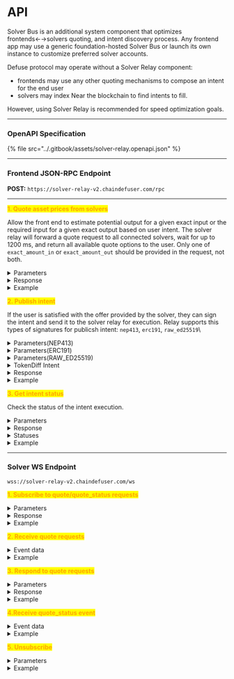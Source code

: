 # API

Solver Bus is an additional system component that optimizes frontends←→solvers quoting, and intent discovery process. Any frontend app may use a generic foundation-hosted Solver Bus or launch its own instance to customize preferred solver accounts.

Defuse protocol may operate without a Solver Relay component:

* frontends may use any other quoting mechanisms to compose an intent for the end user
* solvers may index Near the blockchain to find intents to fill.

However, using Solver Relay is recommended for speed optimization goals.



***

### **OpenAPI Specification**

{% file src="../.gitbook/assets/solver-relay.openapi.json" %}

***

### Frontend **JSON-RPC Endpoint**&#x20;

**POST:** `https://solver-relay-v2.chaindefuser.com/rpc`

***



<mark style="color:orange;">**1. Quote asset prices from solvers**</mark>

Allow the front end to estimate potential output for a given exact input or the required input for a given exact output based on user intent. The solver relay will forward a quote request to all connected solvers, wait for up to 1200 ms, and return all available quote options to the user. Only one of `exact_amount_in` or `exact_amount_out` should be provided in the request, not both.

<details>

<summary>Parameters</summary>

* `defuse_asset_identifier_in` -  asset to trade from
* `defuse_asset_identifier_out`- asset to trade to
* `exact_amount_in`- amount of _token\_in_ for exchange
* `exact_amount_out`- amount of _token\_out_ for exchange
* `quote_id`_(optional)  -_ An additional identifier for the quote. This is particularly useful when also listening for quotes
* `min_deadline_ms`_(optional)_ - minimum validity time for an offer from solvers. The shorter the time, the better the price solvers can offer.

</details>

<details>

<summary>Response</summary>

* `quotes[]`
  * `quote_hash`- quote identifier
  * `defuse_asset_identifier_in` - asset to trade from
  * `defuse_asset_identifier_out` - asset to trade to
  * `amount_in`:
    * If `exact_amount_in` is defined: Specifies _token\_in_ amount for the exchange.
    * If `exact_amount_in` is **not** defined: Represents a proposed amount of _token\_in_.
  * `amount_out`:
    * If `exact_amount_out` is defined: Specifies _token\_out_ amount for the exchange.
    * If `exact_amount_out` is **not** defined: Represents a proposed amount of _token\_out_.
  * `expiration_time` - expiration date of the offer from the solver

</details>

<details>

<summary>Example</summary>

```javascript
// Request
{
    "id": 1,
    "jsonrpc": "2.0",
    "method": "quote",
    "params":  [
        {
            "defuse_asset_identifier_in": "nep141:ft1.near",
            "defuse_asset_identifier_out": "nep141:ft2.near",
            "exact_amount_in": "1000", 
            "quote_id": "00000000-0000-0000-0000-000000000000", // OPTIONAL. default will be generated randomly
            "min_deadline_ms": "60000" // OPTIONAL. default 60_000ms / 1min
        }
    ]
}


// Response
{
    "jsonrpc": "2.0",
    "id": 1,
    "result": {
        "quotes":[
            {
                "quote_hash": "00000000000000000000000000000000",
                "defuse_asset_identifier_in": "nep141:ft1.near",
                "defuse_asset_identifier_out": "nep141:ft2.near",
                "amount_in": "1000", 
                "amount_out": "2000"
                "expiration_time": "1727784627" //UNIX TIMESTAMP
            }, 
            // ...
        ]
    }
}
```

</details>



<mark style="color:orange;">**2. Publish intent**</mark>

If the user is satisfied with the offer provided by the solver, they can sign the intent and send it to the solver relay for execution. Relay supports this types of signatures for publicsh intent: `nep413`, `erc191`, `raw_ed25519`\


<details>

<summary>Parameters(NEP413)</summary>

* `quote_hashes` - quote hashes to execute all merged intents
* `signed_data` - intent content with signature
  * `standard` - content signature standard
  * `payload`- content of the intent
    * `message`
      * `signer_id` - Defuse account id
      * `intents[]` - Intent data
        * `intent` - Intent type
      * `deadline` - deadline until this intent is valid, ISO-8601 string
    * `nonce` - unique nonce for operation
    * `recipient` - Defuse contract address
    * `callbackUrl`_(optional)_ - needed for some wallets
  * `signature` - signed content
  * `public_key` - signer's public key

</details>

<details>

<summary>Parameters(ERC191)</summary>

* `quote_hashes` - quote hashes to execute all merged intents
* `signed_data` - intent content with signature
  * `standard` -  content signature standard
  * payload - **STRINGIFIED** payload
    * `signer_id` - Defuse account id
    * `intents[]` - Intent data
      * `intent` - Intent type
    * `deadline` - deadline until this intent is valid, ISO-8601 string
    * `nonce` - unique nonce for operation
    * `veryfying_contract` - use "intents.near"
  * `signature` - signed content

</details>

<details>

<summary>Parameters(RAW_ED25519)</summary>

* `quote_hashes` - quote hashes to execute all merged intents
* `signed_data` - intent content with signature
  * `standard` -  content signature standard
  * payload - **STRINGIFIED** payload
    * `signer_id` - Defuse account id
    * `intents[]` - Intent data
      * `intent` - Intent type
    * `deadline` - deadline until this intent is valid, ISO-8601 string
    * `nonce` - unique nonce for operation
    * `veryfying_contract`- use "intents.near"
  * `signature` - signed content
  * `public_key` - signer's public key

</details>

<details>

<summary>TokenDiff Intent</summary>

* `intent` - Intent type(equals `token_diff`)
* `diff` -  map where:
  * **Keys**: Represent `defuse_asset_identifiers` of tokens.
  * **Values**: Represent amounts for the tokens as strings.
    * Positive values indicate tokens to be received by the account.
    * Negative values (prefixed with "-") indicate tokens to be transferred from the account.

</details>

<details>

<summary>Response</summary>

* `status` - intent receiving status
* `reason` - error reason (if the status is FAILED)
* `intent_hash` - intent identifier

</details>

<details>

<summary>Example</summary>

```javascript
// Request
{
  "id": 1,
  "jsonrpc": "2.0",
  "method": "publish_intent",
  "params": [
    {
      "quote_hashes": ["00000000000000000000000000000000", ...],
      "signed_data": {
        "standard": "nep413",
        "message": {
          "signer_id": "user.near",
          "deadline": "2024-10-14T12:53:40.000Z",
          "intents": [
            {
              "intent": "token_diff",
              "diff": {
                "nep141:ft1.near": "300",
                "nep141:ft2.near": "-500"
              }
            },
            {
              "intent": "mt_batch_transfer",
              "receiver_id": "referral.near",
              "token_id_amounts": {
                "nep141:ft1.near": "1"
              }
            },
            {
              "intent": "ft_withdraw",
              "token": "ft1.near",
              "receiver_id": "omni-bridge.near",
              "amount": "299",
              "msg": "{\"chain_id\": 1, \"withdraw_to\": \"0x123\"}" // omni-bridge args
            }
          ]
        },
        "nonce": "87878609949187467518642340675777309892619814715982488116035839611029208327842",
        "recipient": "defuse.near",
        "signature": "ZuVBFXIGfndYn7pNyz+dhfNgsVoUqnGiNSBL6knztPsAc5REjbr5PrrDKdGlA7akg97U8RNtg0nDparXxI9+Dg==",
        "public_key": "7RuVD5I4g/cYwpGQt5zb2FEPaiGBU3WfZZkgvbcRN5M="
      }
    }
  ]
}

// Response
{
    "jsonrpc": "2.0",
    "id": 1,
    "result":
    {
        "status": "OK", // OR FAILED
        "reason": "expired", // expired | internal | etc
        "intent_hash": "00000000000000000000000000000000"
    }
}
```

</details>



<mark style="color:orange;">**3. Get intent status**</mark>

Check the status of the intent execution.

<details>

<summary>Parameters</summary>

* intent\_hash - Intent identifier

</details>

<details>

<summary>Response</summary>

* `intent_hash` - Intent identifier
* `status` - Intent status
* `data` - intent additional data
  * `hash` - transaction hash (if exists)

</details>

<details>

<summary>Statuses</summary>

* `PENDING` - the relay successfully received a signed intent
* `TX_BROADCASTED` - transactions have been successfully sent to be added to the block
* `SETTLED` - Intent executed successfully
* `NOT_FOUND_OR_NOT_VALID_ANYMORE` -  Intent not found or no valid anymore

</details>

<details>

<summary>Example</summary>

```javascript
// Request
{
    "id": 1,
    "jsonrpc": "2.0",
    "method": "get_status",
    "params":  [
        {
            "intent_hash": "00000000000000000000000000000000"
        }
    ]
}

// Response
{
    "jsonrpc": "2.0",
    "id": 1,
    "result": {
        "intent_hash": "00000000000000000000000000000000"
        "status": "SETTLED",
        "data": {
            "hash": "0x..." // if exists
        }
    }
}
```

</details>



***

### Solver WS Endpoint

`wss://solver-relay-v2.chaindefuser.com/ws`



<mark style="color:orange;">**1. Subscribe to quote/quote\_status requests**</mark>

<details>

<summary>Parameters</summary>

* `method` - subscribe
* `params[0]` - subscription name ("**quote","quote\_status"**)

</details>

<details>

<summary>Response</summary>

* `result` - subscription identifier which can be used to track following events

</details>

<details>

<summary>Example</summary>

<pre class="language-javascript"><code class="lang-javascript"><strong>// Request
</strong>{
    "jsonrpc": "2.0", 
    "id": 1, 
    "method": "subscribe", 
    "params": ["quote"]
}

// Response
{
    "jsonrpc": "2.0",
    "id": 1,
    "result": "00000000-0000-0000-0000-000000000000", // subscriptionId
}
</code></pre>

* `defuse_asset_identifier_out` - asset to trade to

</details>



<mark style="color:orange;">**2. Receive quote requests**</mark>&#x20;

<details>

<summary>Event data</summary>

* `subscription` - subscription identifier
* `quote_id` - quote identifier
* `defuse_asset_identifier_in` - asset to trade from
* `exact_amount_in`- amount of _token\_in_ for exchange
* `exact_amount_out`- amount of _token\_out_ for exchange
  * **Condition**: Only one of `exact_amount_in` or`exact_amount_out` can will be specified in a request.
* `min_deadline_ms` - minimum validity time for an offer from solvers. The shorter the time, the better the price solvers can offer.

</details>

<details>

<summary>Example</summary>

<pre class="language-javascript"><code class="lang-javascript"><strong>// Event
</strong>{
    "jsonrpc": "2.0"
    "method": "subscribe",
    "params": {
        "subscription": "00000000-0000-0000-0000-000000000000",
        "quote_id":"00000000-0000-0000-0000-000000000000",
        "defuse_asset_identifier_in": "nep141:ft1.near",
        "defuse_asset_identifier_out": "nep141:ft2.near",
        "exact_amount_in": "1000", 
        "min_deadline_ms": "60000" // OPTIONAL. default 120_000ms / 2min
    }
}
</code></pre>

</details>



<mark style="color:orange;">**3. Respond to quote requests**</mark>

<details>

<summary>Parameters</summary>

* `quote_id` - user's quote identifier
* `quote_output` - quote result
  * amount\_out - proposed `amount`for `exact_amount_in` requests
  * amount\_in - proposed `amount`for `exact_amount_out` requests
* `signed_data` - intent content with signature
  * `standard` - content signature standard
  * `payload`- content of the intent
    * `message`
      * `signer_id` - Defuse account id
      * `intents[]` - Intent data
        * `intent` - Intent type
      * `deadline` - deadline until this intent is valid, ISO-8601 string
    * `nonce` - unique nonce for operation
    * `recipient` - Defuse contract address
  * `signature` - signed content
  * `public_key` - signer's public key
* `other_quote_hashes` - hashes of other quote results to fulfill the current intent

</details>

<details>

<summary>Response</summary>

* `result` - proposal receipt status

</details>

<details>

<summary>Example</summary>

```javascript
// Request
{
  "jsonrpc": "2.0",
  "id": 1,
  "method": "quote_response",
  "params": [
    {
      "quote_id":"00000000-0000-0000-0000-000000000000",
      "quote_output": {
        "amount_out": "300",
      },
      "signed_data": {
        "standard": "nep413",
        "message": {
          "signer_id": "solver.near",
          "deadline": "2024-10-14T12:53:40.000Z",
          "intents": [
            {
              "intent": "token_diff",
              "diff": {
                "nep141:ft2.near": "-300",
                "nep141:ft1.near": "500"
              }
            },
          ]
        },
        "nonce": "87878609949187467518642340675777309892619814715982488116035839611029208327842",
        "recipient": "defuse.near",
        "signature": "ZuVBFXIGfndYn7pNyz+dhfNgsVoUqnGiNSBL6knztPsAc5REjbr5PrrDKdGlA7akg97U8RNtg0nDparXxI9+Dg==",
        "public_key": "7RuVD5I4g/cYwpGQt5zb2FEPaiGBU3WfZZkgvbcRN5M="
      }
    },
    "other_quote_hashes": ["00000000000000000000000000000000", ...] //optional
  ]
}

// Response
{
    "jsonrpc": "2.0", 
    "id": 1, 
    "result": "OK", 
}
```

</details>



<mark style="color:orange;">**4.Receive quote\_status event**</mark>

<details>

<summary>Event data</summary>

* `quote_hash` - solver intent hash used to identify quote
* `intent_hash` - user intent hash(identifier)
* `tx_hash` - hash of mined intent

</details>

<details>

<summary>Example</summary>

<pre class="language-javascript"><code class="lang-javascript"><strong>// Event
</strong>{
    "jsonrpc": "2.0"
    "method": "subscribe",
    "params": {
        "quote_hash": "00000000000000000000000000000000",
        "intent_hash":"00000000000000000000000000000000",
        "tx_hash": "00000..."
    }
}
</code></pre>

</details>



<mark style="color:orange;">**5. Unsubscribe**</mark>

<details>

<summary>Parameters</summary>

* `method` - unsubscribe
* `params[0]` - subscription identifier

</details>

<details>

<summary>Example</summary>

<pre class="language-javascript"><code class="lang-javascript"><strong>// Request
</strong>{
    "jsonrpc": "2.0", 
    "id": 1, 
    "method": "unsubscribe", 
    "params": ["00000000-0000-0000-0000-000000000000"] //subscriptionId
}

// Response
{
    "jsonrpc": "2.0",
    "id": 1,
    "result": "OK"
}
</code></pre>

</details>

